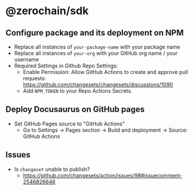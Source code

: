 # @zerochain/sdk

## Configure package and its deployment on NPM
- Replace all instances of `your-package-name` with your package name
- Replace all instances of `your-org` with your GitHub org name / your username
- Required Settings in Github Repo Settings:
  - Enable Permission: Allow GitHub Actions to create and approve pull requests: https://github.com/changesets/changesets/discussions/1090
  - Add `NPM_TOKEN` to your Repo Actions Secrets.

## Deploy Docusaurus on GitHub pages
- Set GitHub Pages source to "GitHub Actions"
  - Go to Settings -> Pages section -> Build and deployment -> Source: GitHub Actions

## Issues
- Is `changeset` unable to publish? 
  - https://github.com/changesets/action/issues/98#issuecomment-2546826646


